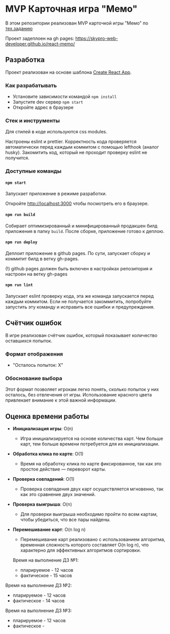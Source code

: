 # MVP Карточная игра "Мемо"

В этом репозитории реализован MVP карточкой игры "Мемо" по [тех.заданию](./docs/mvp-spec.md)

Проект задеплоен на gh pages:
https://skypro-web-developer.github.io/react-memo/

## Разработка

Проект реализован на основе шаблона [Create React App](https://github.com/facebook/create-react-app).

### Как разрабатывать

- Установите зависимости командой `npm install`
- Запустите dev сервер `npm start`
- Откройте адрес в браузере

### Стек и инструменты

Для стилей в коде используются css modules.

Настроены eslint и prettier. Корректность кода проверяется автоматически перед каждым коммитом с помощью lefthook (аналог husky). Закомитить код, который не проходит проверку eslint не получится.

### Доступные команды

#### `npm start`

Запускает приложение в режиме разработки.

Откройте [http://localhost:3000](http://localhost:3000) чтобы посмотреть его в браузере.

#### `npm run build`

Собирает оптимизированный и минифицированный продакшен билд приложения в папку `build`.
После сборке, приложение готово к деплою.

#### `npm run deploy`

Деплоит приложение в github pages. По сути, запускает сборку и коммитит билд в ветку gh-pages.

(!) github pages должен быть включен в настройках репозитория и настроен на ветку gh-pages

#### `npm run lint`

Запускает eslint проверку кода, эта же команда запускается перед каждым коммитом.
Если не получается закоммитить, попробуйте запустить эту команду и исправить все ошибки и предупреждения.

## Счётчик ошибок

В игре реализован счётчик ошибок, который показывает количество оставшихся попыток.

### Формат отображения

- "Осталось попыток: X"

### Обоснование выбора

Этот формат позволяет игрокам легко понять, сколько попыток у них осталось, без отвлечения от игры. Использование красного цвета привлекает внимание к этой важной информации.

## Оценка времени работы

- **Инициализация игры**: O(n)
  - Игра инициализируется на основе количества карт. Чем больше карт, тем больше времени потребуется для их инициализации.
- **Обработка клика по карте**: O(1)
  - Время на обработку клика по карте фиксированное, так как это простое действие — переворот карты.
- **Проверка совпадений**: O(1)
  - Проверка совпадения двух карт осуществляется мгновенно, так как это сравнение двух значений.
- **Проверка выигрыша**: O(n)
  - Для проверки выигрыша необходимо пройти по всем картам, чтобы убедиться, что все пары найдены.
- **Перемешивание карт**: O(n log n)
  - Перемешивание карт реализовано с использованием алгоритма, временная сложность которого составляет O(n log n), что характерно для эффективных алгоритмов сортировки.

  Время на выполнение ДЗ №1:

   - пларируемое - 12 часов
   - фактическое - 15 часов

Время на выполнение ДЗ №2:

   - пларируемое - 12 часов
   - фактическое - 14 часов

Время на выполнение ДЗ №3:

   - пларируемое - 12 часов
   - фактическое - 